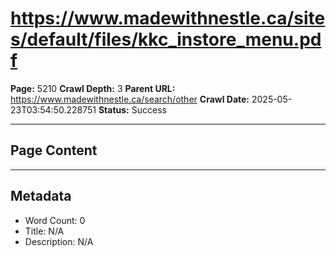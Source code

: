 # https://www.madewithnestle.ca/sites/default/files/kkc_instore_menu.pdf

**Page:** 5210
**Crawl Depth:** 3
**Parent URL:** https://www.madewithnestle.ca/search/other
**Crawl Date:** 2025-05-23T03:54:50.228751
**Status:** Success

---

## Page Content




---

## Metadata
- Word Count: 0
- Title: N/A
- Description: N/A

